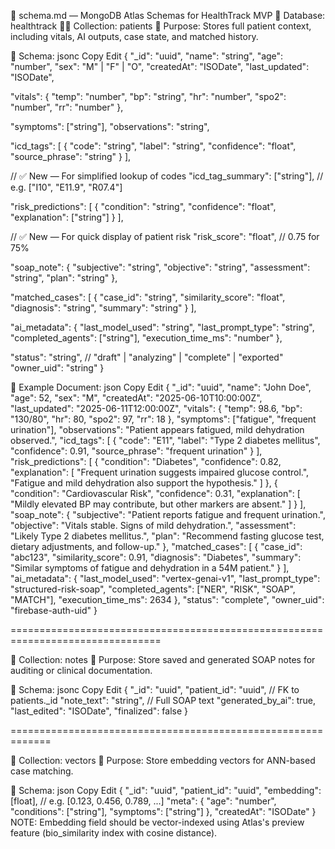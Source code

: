 🧬 schema.md — MongoDB Atlas Schemas for HealthTrack MVP
📁 Database: healthtrack
🧍‍♂️ Collection: patients
📌 Purpose:
Stores full patient context, including vitals, AI outputs, case state, and matched history.

🧾 Schema:
jsonc
Copy
Edit
{
  "_id": "uuid",
  "name": "string",
  "age": "number",
  "sex": "M" | "F" | "O",
  "createdAt": "ISODate",
  "last_updated": "ISODate",

  "vitals": {
    "temp": "number",
    "bp": "string",
    "hr": "number",
    "spo2": "number",
    "rr": "number"
  },

  "symptoms": ["string"],
  "observations": "string",

  "icd_tags": [
    {
      "code": "string",
      "label": "string",
      "confidence": "float",
      "source_phrase": "string"
    }
  ],

  // ✅ New — For simplified lookup of codes
  "icd_tag_summary": ["string"], // e.g. ["I10", "E11.9", "R07.4"]

  "risk_predictions": [
    {
      "condition": "string",
      "confidence": "float",
      "explanation": ["string"]
    }
  ],

  // ✅ New — For quick display of patient risk
  "risk_score": "float", // 0.75 for 75%

  "soap_note": {
    "subjective": "string",
    "objective": "string",
    "assessment": "string",
    "plan": "string"
  },

  "matched_cases": [
    {
      "case_id": "string",
      "similarity_score": "float",
      "diagnosis": "string",
      "summary": "string"
    }
  ],

  "ai_metadata": {
    "last_model_used": "string",
    "last_prompt_type": "string",
    "completed_agents": ["string"],
    "execution_time_ms": "number"
  },

  "status": "string", // "draft" | "analyzing" | "complete" | "exported"
  "owner_uid": "string"
}

🧪 Example Document:
json
Copy
Edit
{
  "_id": "uuid",
  "name": "John Doe",
  "age": 52,
  "sex": "M",
  "createdAt": "2025-06-10T10:00:00Z",
  "last_updated": "2025-06-11T12:00:00Z",
  "vitals": {
    "temp": 98.6,
    "bp": "130/80",
    "hr": 80,
    "spo2": 97,
    "rr": 18
  },
  "symptoms": ["fatigue", "frequent urination"],
  "observations": "Patient appears fatigued, mild dehydration observed.",
  "icd_tags": [
    {
      "code": "E11",
      "label": "Type 2 diabetes mellitus",
      "confidence": 0.91,
      "source_phrase": "frequent urination"
    }
  ],
  "risk_predictions": [
    {
      "condition": "Diabetes",
      "confidence": 0.82,
      "explanation": [
        "Frequent urination suggests impaired glucose control.",
        "Fatigue and mild dehydration also support the hypothesis."
      ]
    },
    {
      "condition": "Cardiovascular Risk",
      "confidence": 0.31,
      "explanation": [
        "Mildly elevated BP may contribute, but other markers are absent."
      ]
    }
  ],
  "soap_note": {
    "subjective": "Patient reports fatigue and frequent urination.",
    "objective": "Vitals stable. Signs of mild dehydration.",
    "assessment": "Likely Type 2 diabetes mellitus.",
    "plan": "Recommend fasting glucose test, dietary adjustments, and follow-up."
  },
  "matched_cases": [
    {
      "case_id": "abc123",
      "similarity_score": 0.91,
      "diagnosis": "Diabetes",
      "summary": "Similar symptoms of fatigue and dehydration in a 54M patient."
    }
  ],
  "ai_metadata": {
    "last_model_used": "vertex-genai-v1",
    "last_prompt_type": "structured-risk-soap",
    "completed_agents": ["NER", "RISK", "SOAP", "MATCH"],
    "execution_time_ms": 2634
  },
  "status": "complete",
  "owner_uid": "firebase-auth-uid"
}

================================================================================

📝 Collection: notes
📌 Purpose:
Store saved and generated SOAP notes for auditing or clinical documentation.

🧾 Schema:
jsonc
Copy
Edit
{
  "_id": "uuid",
  "patient_id": "uuid",         // FK to patients._id
  "note_text": "string",        // Full SOAP text
  "generated_by_ai": true,
  "last_edited": "ISODate",
  "finalized": false
}

=============================================================

🧬 Collection: vectors
📌 Purpose:
Store embedding vectors for ANN-based case matching.

🧾 Schema:
json
Copy
Edit
{
  "_id": "uuid",
  "patient_id": "uuid",
  "embedding": [float],          // e.g. [0.123, 0.456, 0.789, ...]
  "meta": {
    "age": "number",
    "conditions": ["string"],
    "symptoms": ["string"]
  },
  "createdAt": "ISODate"
}
NOTE: Embedding field should be vector-indexed using Atlas's preview feature (bio_similarity index with cosine distance).

